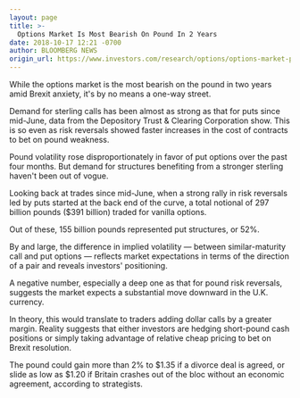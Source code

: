 ```yaml
---
layout: page
title: >-
  Options Market Is Most Bearish On Pound In 2 Years
date: 2018-10-17 12:21 -0700
author: BLOOMBERG NEWS
origin_url: https://www.investors.com/research/options/options-market-pound/
---
```






While the options market is the most bearish on the pound in two years amid Brexit anxiety, it's by no means a one-way street.


Demand for sterling calls has been almost as strong as that for puts since mid-June, data from the Depository Trust & Clearing Corporation show. This is so even as risk reversals showed faster increases in the cost of contracts to bet on pound weakness.


Pound volatility rose disproportionately in favor of put options over the past four months. But demand for structures benefiting from a stronger sterling haven't been out of vogue.


Looking back at trades since mid-June, when a strong rally in risk reversals led by puts started at the back end of the curve, a total notional of 297 billion pounds ($391 billion) traded for vanilla options.


Out of these, 155 billion pounds represented put structures, or 52%.


By and large, the difference in implied volatility — between similar-maturity call and put options — reflects market expectations in terms of the direction of a pair and reveals investors' positioning.


A negative number, especially a deep one as that for pound risk reversals, suggests the market expects a substantial move downward in the U.K. currency.


In theory, this would translate to traders adding dollar calls by a greater margin. Reality suggests that either investors are hedging short-pound cash positions or simply taking advantage of relative cheap pricing to bet on Brexit resolution.


The pound could gain more than 2% to $1.35 if a divorce deal is agreed, or slide as low as $1.20 if Britain crashes out of the bloc without an economic agreement, according to strategists.




